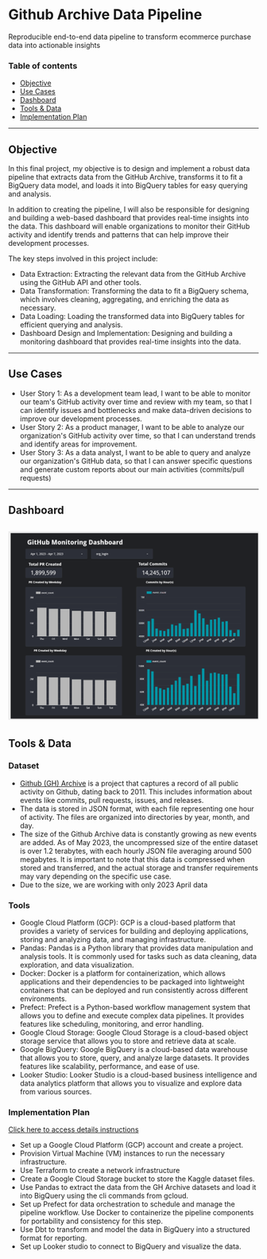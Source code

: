 # Github Archive Data Pipeline

Reproducible end-to-end data pipeline to transform ecommerce purchase data into actionable insights

### Table of contents
- [Objective](#introduction)
- [Use Cases](#use-cases)
- [Dashboard](#dashboard)
- [Tools & Data](#tools-data)
- [Implementation Plan](#implementation-plan)
---

## Objective

In this final project, my objective is to design and implement a robust data pipeline that extracts data from the GitHub Archive, transforms it to fit a BigQuery data model, and loads it into BigQuery tables for easy querying and analysis.

In addition to creating the pipeline, I will also be responsible for designing and building a web-based dashboard that provides real-time insights into the data. This dashboard will enable organizations to monitor their GitHub activity and identify trends and patterns that can help improve their development processes.

The key steps involved in this project include:
- Data Extraction: Extracting the relevant data from the GitHub Archive using the GitHub API and other tools.
- Data Transformation: Transforming the data to fit a BigQuery schema, which involves cleaning, aggregating, and enriching the data as necessary.
- Data Loading: Loading the transformed data into BigQuery tables for efficient querying and analysis.
- Dashboard Design and Implementation: Designing and building a monitoring dashboard that provides real-time insights into the data.

---

## Use Cases
- User Story 1: As a development team lead, I want to be able to monitor our team's GitHub activity over time and review with my team, so that I can identify issues and bottlenecks and make data-driven decisions to improve our development processes.
- User Story 2: As a product manager, I want to be able to analyze our organization's GitHub activity over time, so that I can understand trends and identify areas for improvement.
- User Story 3: As a data analyst, I want to be able to query and analyze our organization's GitHub data, so that I can answer specific questions and generate custom reports about our main activities (commits/pull requests)
---

## Dashboard
![github-data-pipeline](images/Dashboard.png)
---

## Tools & Data 
### **Dataset**
- [Github (GH) Archive](https://www.gharchive.org/) is a project that captures a record of all public activity on Github, dating back to 2011. This includes information about events like commits, pull requests, issues, and releases. 
- The data is stored in JSON format, with each file representing one hour of activity. The files are organized into directories by year, month, and day.
- The size of the Github Archive data is constantly growing as new events are added. As of May 2023, the uncompressed size of the entire dataset is over 1.2 terabytes, with each hourly JSON file averaging around 500 megabytes. It is important to note that this data is compressed when stored and transferred, and the actual storage and transfer requirements may vary depending on the specific use case.
- Due to the size, we are working with only 2023 April data

### **Tools** 
- Google Cloud Platform (GCP): GCP is a cloud-based platform that provides a variety of services for building and deploying applications, storing and analyzing data, and managing infrastructure.
- Pandas: Pandas is a Python library that provides data manipulation and analysis tools. It is commonly used for tasks such as data cleaning, data exploration, and data visualization. 
- Docker: Docker is a platform for containerization, which allows applications and their dependencies to be packaged into lightweight containers that can be deployed and run consistently across different environments. 
- Prefect: Prefect is a Python-based workflow management system that allows you to define and execute complex data pipelines. It provides features like scheduling, monitoring, and error handling.
- Google Cloud Storage: Google Cloud Storage is a cloud-based object storage service that allows you to store and retrieve data at scale. 
- Google BigQuery: Google BigQuery is a cloud-based data warehouse that allows you to store, query, and analyze large datasets. It provides features like scalability, performance, and ease of use.
- Looker Studio: Looker Studio is a cloud-based business intelligence and data analytics platform that allows you to visualize and explore data from various sources. 

### **Implementation Plan** 
[Click here to access details instructions](detailed_instructions.md)
- Set up a Google Cloud Platform (GCP) account and create a project.
- Provision Virtual Machine (VM) instances to run the necessary infrastructure.
- Use Terraform to create a network infrastructure
- Create a Google Cloud Storage bucket to store the Kaggle dataset files.
- Use Pandas to extract the data from the GH Archive datasets and load it into BigQuery using the cli commands from gcloud.
- Set up Prefect for data orchestration to schedule and manage the pipeline workflow. Use Docker to containerize the pipeline components for portability and consistency for this step.
- Use Dbt to transform and model the data in BigQuery into a structured format for reporting.
- Set up Looker studio to connect to BigQuery and visualize the data.

